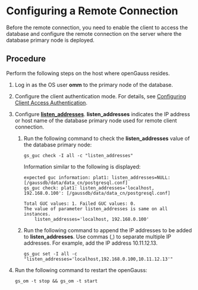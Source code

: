 # Configuring a Remote Connection<a name="EN-US_TOPIC_0242370177"></a>

Before the remote connection, you need to enable the client to access the database and configure the remote connection on the server where the database primary node is deployed.

## Procedure<a name="en-us_topic_0237120291_en-us_topic_0059778856_sa769b5cf486f45fe92aa0397f870561e"></a>

Perform the following steps on the host where openGauss resides.

1.  Log in as the OS user  **omm**  to the primary node of the database.
2.  Configure the client authentication mode. For details, see  [Configuring Client Access Authentication](configuring-client-access-authentication.md).
3.  Configure  **[listen\_addresses](connection-settings.md#en-us_topic_0237124695_en-us_topic_0059777636_sed0adde99a3f47669f5d4ab557b36b35)**.  **listen\_addresses**  indicates the IP address or host name of the database primary node used for remote client connection.
    1.  Run the following command to check the  **listen\_addresses**  value of the database primary node:

        ```
        gs_guc check -I all -c "listen_addresses"
        ```

        Information similar to the following is displayed:

        ```
        expected guc information: plat1: listen_addresses=NULL: [/gaussdb/data/data_cn/postgresql.conf]
        gs_guc check: plat1: listen_addresses='localhost, 192.168.0.100': [/gaussdb/data/data_cn/postgresql.conf]
        
        Total GUC values: 1. Failed GUC values: 0.
        The value of parameter listen_addresses is same on all instances.
            listen_addresses='localhost, 192.168.0.100'
        ```

    2.  Run the following command to append the IP addresses to be added to  **listen\_addresses**. Use commas \(,\) to separate multiple IP addresses. For example, add the IP address 10.11.12.13.

        ```
        gs_guc set -I all -c "listen_addresses='localhost,192.168.0.100,10.11.12.13'"
        ```

4.  Run the following command to restart the openGauss:

    ```
    gs_om -t stop && gs_om -t start
    ```


